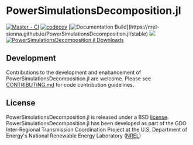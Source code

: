 # PowerSimulationsDecomposition.jl

[![Master - CI](https://github.com/NREL-Sienna/PowerSimulationsDecomposition.jl/workflows/Master%20-%20CI/badge.svg)](https://github.com/NREL-Sienna/PowerSimulationsDecomposition.jl/actions/workflows/main-tests.yml)
[![codecov](https://codecov.io/gh/NREL-Sienna/PowerSimulationsDecomposition.jl/branch/master/graph/badge.svg)](https://codecov.io/gh/NREL-Sienna/PowerSimulationsDecomposition.jl)
[![Documentation Build](https://github.com/NREL-Sienna/PowerSimulationsDecomposition.jl/workflows/Documentation/badge.svg?)](https://nrel-sienna.github.io/PowerSimulationsDecomposition.jl/stable)
[<img src="https://img.shields.io/badge/slack-@Sienna/PSIDec-sienna.svg?logo=slack">](https://join.slack.com/t/nrel-sienna/shared_invite/zt-glam9vdu-o8A9TwZTZqqNTKHa7q3BpQ)
[![PowerSimulationsDecomposition.jl Downloads](https://shields.io/endpoint?url=https://pkgs.genieframework.com/api/v1/badge/PowerSimulationsDecomposition)](https://pkgs.genieframework.com?packages=PowerSimulationsDecomposition)

## Development

Contributions to the development and enahancement of PowerSimulationsDecomposition.jl are welcome. Please see [CONTRIBUTING.md](https://github.com/NREL-Sienna/PowerSimulationsDecomposition.jl/blob/master/CONTRIBUTING.md) for code contribution guidelines.

## License

PowerSimulationsDecomposition.jl is released under a BSD [license](https://github.com/NREL/PowerSimulationsDecomposition/blob/master/LICENSE). PowerSimulationsDecomposition.jl has been developed as part of the GDO Inter-Regional Transmission Coordination Project at the U.S. Department of Energy's National Renewable Energy Laboratory ([NREL](https://www.nrel.gov/))
